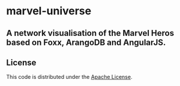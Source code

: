 # marvel-universe
## A network visualisation of the Marvel Heros based on Foxx, ArangoDB and AngularJS.


## License

This code is distributed under the [Apache License](http://www.apache.org/licenses/LICENSE-2.0).
